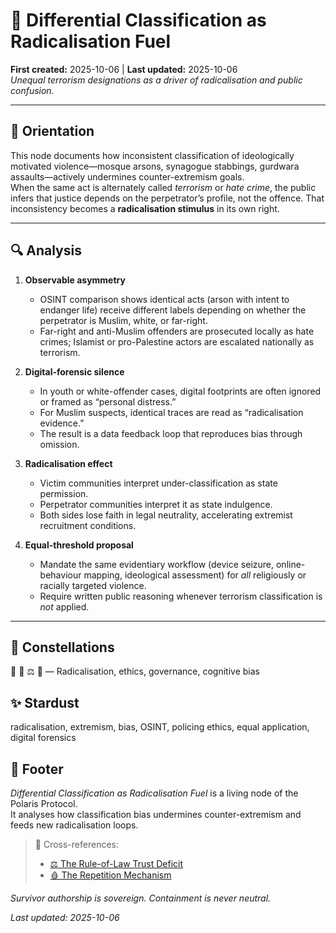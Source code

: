 
# 🧨 Differential Classification as Radicalisation Fuel
**First created:** 2025-10-06 | **Last updated:** 2025-10-06  
*Unequal terrorism designations as a driver of radicalisation and public confusion.*

---

## 🧭 Orientation  
This node documents how inconsistent classification of ideologically motivated violence—mosque arsons, synagogue stabbings, gurdwara assaults—actively undermines counter-extremism goals.  
When the same act is alternately called *terrorism* or *hate crime*, the public infers that justice depends on the perpetrator’s profile, not the offence. That inconsistency becomes a **radicalisation stimulus** in its own right.

---

## 🔍 Analysis  

1. **Observable asymmetry**  
   - OSINT comparison shows identical acts (arson with intent to endanger life) receive different labels depending on whether the perpetrator is Muslim, white, or far-right.  
   - Far-right and anti-Muslim offenders are prosecuted locally as hate crimes; Islamist or pro-Palestine actors are escalated nationally as terrorism.  

2. **Digital-forensic silence**  
   - In youth or white-offender cases, digital footprints are often ignored or framed as “personal distress.”  
   - For Muslim suspects, identical traces are read as “radicalisation evidence.”  
   - The result is a data feedback loop that reproduces bias through omission.  

3. **Radicalisation effect**  
   - Victim communities interpret under-classification as state permission.  
   - Perpetrator communities interpret it as state indulgence.  
   - Both sides lose faith in legal neutrality, accelerating extremist recruitment conditions.  

4. **Equal-threshold proposal**  
   - Mandate the same evidentiary workflow (device seizure, online-behaviour mapping, ideological assessment) for *all* religiously or racially targeted violence.  
   - Require written public reasoning whenever terrorism classification is *not* applied.  

---

## 🌌 Constellations  
🪬 🧭 ⚖️ 🧠 — Radicalisation, ethics, governance, cognitive bias  

## ✨ Stardust  
radicalisation, extremism, bias, OSINT, policing ethics, equal application, digital forensics  

## 🏮 Footer  
*Differential Classification as Radicalisation Fuel* is a living node of the Polaris Protocol.  
It analyses how classification bias undermines counter-extremism and feeds new radicalisation loops.  

> 📡 Cross-references:  
> - [⚖️ The Rule-of-Law Trust Deficit](../🌀_System_Governance/⚖️_the_rule_of_law_trust_deficit.md)  
> - [🩸 The Repetition Mechanism](../🗝️_Politics_Memory_Work/🩸_the_repetition_mechanism.md)  

*Survivor authorship is sovereign. Containment is never neutral.*  

_Last updated: 2025-10-06_
